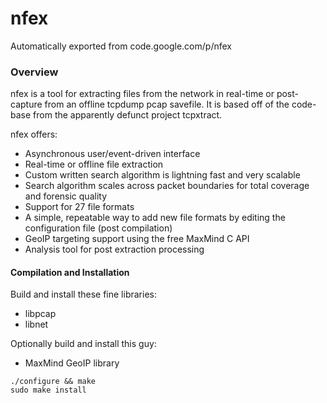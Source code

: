# nfex
Automatically exported from code.google.com/p/nfex

### Overview
nfex is a tool for extracting files from the network in real-time or post-capture from an offline tcpdump pcap savefile. It is based off of the code-base from the apparently defunct project tcpxtract.
  
nfex offers:
* Asynchronous user/event-driven interface
* Real-time or offline file extraction
* Custom written search algorithm is lightning fast and very scalable
* Search algorithm scales across packet boundaries for total coverage and forensic quality
* Support for 27 file formats
* A simple, repeatable way to add new file formats by editing the configuration file (post compilation)
* GeoIP targeting support using the free MaxMind C API
* Analysis tool for post extraction processing

#### Compilation and Installation
Build and install these fine libraries:
* libpcap
* libnet

Optionally build and install this guy:
* MaxMind GeoIP library

`./configure && make`  
`sudo make install`
